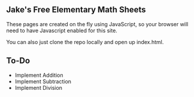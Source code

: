 ## Jake's Free Elementary Math Sheets

These pages are created on the fly using JavaScript, so your browser will need to have Javascript enabled for this site.

You can also just clone the repo locally and open up index.html.
## To-Do

* Implement Addition
* Implement Subtraction
* Implement Division

